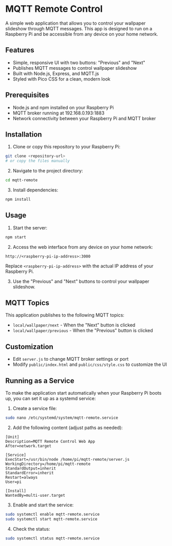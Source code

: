 # MQTT Remote Control

A simple web application that allows you to control your wallpaper slideshow through MQTT messages. This app is designed to run on a Raspberry Pi and be accessible from any device on your home network.

## Features

- Simple, responsive UI with two buttons: "Previous" and "Next"
- Publishes MQTT messages to control wallpaper slideshow
- Built with Node.js, Express, and MQTT.js
- Styled with Pico CSS for a clean, modern look

## Prerequisites

- Node.js and npm installed on your Raspberry Pi
- MQTT broker running at 192.168.0.193:1883
- Network connectivity between your Raspberry Pi and MQTT broker

## Installation

1. Clone or copy this repository to your Raspberry Pi:

```bash
git clone <repository-url>
# or copy the files manually
```

2. Navigate to the project directory:

```bash
cd mqtt-remote
```

3. Install dependencies:

```bash
npm install
```

## Usage

1. Start the server:

```bash
npm start
```

2. Access the web interface from any device on your home network:

```
http://<raspberry-pi-ip-address>:3000
```

Replace `<raspberry-pi-ip-address>` with the actual IP address of your Raspberry Pi.

3. Use the "Previous" and "Next" buttons to control your wallpaper slideshow.

## MQTT Topics

This application publishes to the following MQTT topics:

- `local/wallpaper/next` - When the "Next" button is clicked
- `local/wallpaper/previous` - When the "Previous" button is clicked

## Customization

- Edit `server.js` to change MQTT broker settings or port
- Modify `public/index.html` and `public/css/style.css` to customize the UI

## Running as a Service

To make the application start automatically when your Raspberry Pi boots up, you can set it up as a systemd service:

1. Create a service file:

```bash
sudo nano /etc/systemd/system/mqtt-remote.service
```

2. Add the following content (adjust paths as needed):

```
[Unit]
Description=MQTT Remote Control Web App
After=network.target

[Service]
ExecStart=/usr/bin/node /home/pi/mqtt-remote/server.js
WorkingDirectory=/home/pi/mqtt-remote
StandardOutput=inherit
StandardError=inherit
Restart=always
User=pi

[Install]
WantedBy=multi-user.target
```

3. Enable and start the service:

```bash
sudo systemctl enable mqtt-remote.service
sudo systemctl start mqtt-remote.service
```

4. Check the status:

```bash
sudo systemctl status mqtt-remote.service
